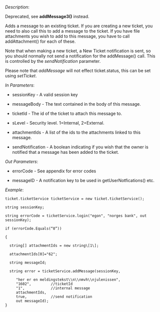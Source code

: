 <properties date="2016-06-24"
SortOrder="141"
/>

*Description*:

Deprecated, see **addMessage3()** instead.

 

Adds a message to an existing ticket. If you are creating a new ticket, you need to also call this to add a message to the ticket. If you have file attachments you wish to add to this message, you have to call addAttachment() for each of these.

 

Note that when making a new ticket, a New Ticket notification is sent, so you should normally not send a notification for the addMessage() call. This is controlled by the *sendNotification* parameter.

 

Please note that *addMessage* will not effect ticket.status, this can be set using *setTicket*.

                  

*In Parameters*:

* sessionKey            - A valid session key

* messageBody        - The text contained in the body of this message.

* ticketId     - The id of the ticket to attach this message to.

* sLevel        - Security level. 1=Internal, 2=External.

* attachmentIds       - A list of the ids to the attachments linked to this message.

* sendNotification   - A boolean indicating if you wish that the owner is notified that a message has been added to the ticket.

 

*Out Parameters*:

* errorCode  - See appendix for error codes

* messageID            - A notification key to be used in getUserNotfications() etc.

 

*Example*:
```
ticket.ticketService ticketService = new ticket.ticketService();

string sessionKey;

string errorCode = ticketService.login("egon", "norges bank", out sessionKey);

if (errorCode.Equals(“0”))

{

  string[] attachmentIds = new string\[1\];

  attachmentIds[0]="62";

  string messageId;

  string error = ticketService.addMessage(sessionKey,

     "her er en meldingstekst\\n\\nmvh\\njulenissen",
     "1602",         //ticketId
     "1",            //internal message  
     attachmentIds, 
     true,           //send notification
     out messageId);
}
```